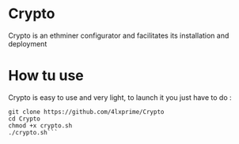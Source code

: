 # Crypto
Crypto is an ethminer configurator and facilitates its installation and deployment 
# How tu use
Crypto is easy to use and very light, to launch it you just have to do : 
```
git clone https://github.com/4lxprime/Crypto
cd Crypto 
chmod +x crypto.sh
./crypto.sh```
